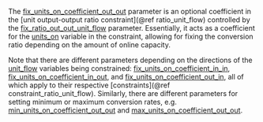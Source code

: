 The [fix\_units\_on\_coefficient\_out\_out](@ref) parameter is an optional coefficient in the
[unit output-output ratio constraint](@ref ratio_unit_flow) controlled by the [fix\_ratio\_out\_out\_unit\_flow](@ref) parameter.
Essentially, it acts as a coefficient for the [units\_on](@ref) variable in the constraint,
allowing for fixing the conversion ratio depending on the amount of online capacity.

Note that there are different parameters depending on the directions of the [unit\_flow](@ref) variables
being constrained: [fix\_units\_on\_coefficient\_in\_in](@ref), [fix\_units\_on\_coefficient\_in\_out](@ref), and
[fix\_units\_on\_coefficient\_out\_in](@ref), all of which apply to their respective [constraints](@ref constraint_ratio_unit_flow).
Similarly, there are different parameters for setting minimum or maximum conversion rates, e.g. 
[min\_units\_on\_coefficient\_out\_out](@ref) and [max\_units\_on\_coefficient\_out\_out](@ref).